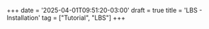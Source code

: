 +++
date = '2025-04-01T09:51:20-03:00'
draft = true
title = 'LBS - Installation'
tag = ["Tutorial", "LBS"]
+++



